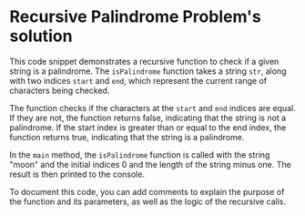 # Recursive Palindrome Problem's solution

This code snippet demonstrates a recursive function to check if a given string is a palindrome. The
`isPalindrome` function takes a string `str`, along with two indices `start` and `end`, which
represent
the
current range of characters being checked.

The function checks if the characters at the `start` and `end` indices are equal. If they are not,
the
function returns false, indicating that the string is not a palindrome. If the start index is
greater than or equal to the end index, the function returns true, indicating that the string is a
palindrome.

In the `main` method, the `isPalindrome` function is called with the string "moon" and the initial
indices 0 and the length of the string minus one. The result is then printed to the console.

To document this code, you can add comments to explain the purpose of the function and its
parameters, as well as the logic of the recursive calls. 